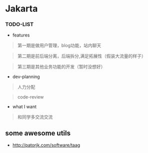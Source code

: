 # Jakarta

### TODO-LIST

* features
> 第一期是做用户管理，blog功能，站内聊天

> 第二期是前后端分离，后端拆分,满足拓展性（假装大流量的样子）

> 第三期是其他业务功能的开发（暂时没想好）
* dev-planning
> 人力分配

> code-review
* what I want
> 和同学多交流交流
## some awesome utils
- http://patorjk.com/software/taag